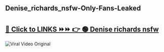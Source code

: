 
 ## Denise_richards_nsfw-Only-Fans-Leaked

# <h2><a href="https://clipsfans.com/Denise_richards_nsfw&ref=git">🔗 Click to LINKS ⏩⏩ 👉 🟢 Denise richards nsfw </a></h2>

<a href="https://clipsfans.com/Denise_richards_nsfw&ref=git" rel="nofollow" data-target="animated-image.originalLink"><img src="https://i.ibb.co.com/xMMVF88/686577567.gif" alt="Viral Video Original" style="max-width: 100%; display: inline-block;" data-target="animated-image.originalImage"></a>
